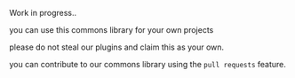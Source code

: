 Work in progress..

you can use this commons library for your own projects

please do not steal our plugins and claim this as your own.

you can contribute to our commons library using the `pull requests` feature.
